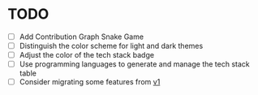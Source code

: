 # TODO

- [ ] Add Contribution Graph Snake Game
- [ ] Distinguish the color scheme for light and dark themes
- [ ] Adjust the color of the tech stack badge
- [ ] Use programming languages to generate and manage the tech stack table
- [ ] Consider migrating some features from [v1](https://github.com/xxxbrian/xxxbrian-v1)
